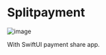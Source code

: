 # Splitpayment

![image](https://user-images.githubusercontent.com/47548012/146709924-dc70e469-72d9-4d4e-8b21-08474d4724df.png)

With SwiftUI payment share app.
